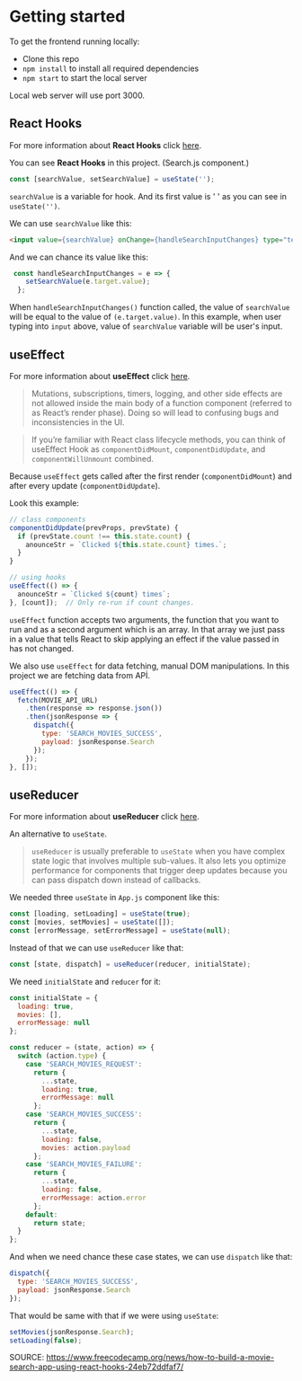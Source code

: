 # Getting started

To get the frontend running locally:

- Clone this repo
- `npm install` to install all required dependencies
- `npm start` to start the local server

Local web server will use port 3000.

## React Hooks

For more information about **React Hooks** click [here](https://reactjs.org/blog/2019/02/06/react-v16.8.0.html).

You can see **React Hooks** in this project. (Search.js component.)

```javascript
const [searchValue, setSearchValue] = useState('');
```

`searchValue` is a variable for hook. And its first value is ' ' as you can see in `useState('')`.

We can use `searchValue` like this:

```HTML
<input value={searchValue} onChange={handleSearchInputChanges} type="text" />
```

And we can chance its value like this:

```Javascript
 const handleSearchInputChanges = e => {
    setSearchValue(e.target.value);
  };
```

When `handleSearchInputChanges()` function called, the value of `searchValue` will be equal to the value of `(e.target.value)`. In this example, when user typing into `input` above, value of `searchValue` variable will be user's input.

## useEffect

For more information about **useEffect** click [here](https://reactjs.org/docs/hooks-reference.html#useeffect).

> Mutations, subscriptions, timers, logging, and other side effects are not allowed inside the main body of a function component (referred to as React’s render phase). Doing so will lead to confusing bugs and inconsistencies in the UI.

> If you’re familiar with React class lifecycle methods, you can think of useEffect Hook as `componentDidMount`, `componentDidUpdate`, and `componentWillUnmount` combined.

Because `useEffect` gets called after the first render (`componentDidMount`) and after every update (`componentDidUpdate`).

Look this example:

```javascript
// class components
componentDidUpdate(prevProps, prevState) {
  if (prevState.count !== this.state.count) {
    anounceStr = `Clicked ${this.state.count} times.`;
  }
}

// using hooks
useEffect(() => {
  anounceStr = `Clicked ${count} times`;
}, [count]);  // Only re-run if count changes.
```

`useEffect` function accepts two arguments, the function that you want to run and as a second argument which is an array. In that array we just pass in a value that tells React to skip applying an effect if the value passed in has not changed.

We also use `useEffect` for data fetching, manual DOM manipulations. In this project we are fetching data from APİ.

```javascript
useEffect(() => {
  fetch(MOVIE_API_URL)
    .then(response => response.json())
    .then(jsonResponse => {
      dispatch({
        type: 'SEARCH_MOVIES_SUCCESS',
        payload: jsonResponse.Search
      });
    });
}, []);
```

## useReducer

For more information about **useReducer** click [here](https://reactjs.org/docs/hooks-reference.html#usereducer).

An alternative to `useState`.

> `useReducer` is usually preferable to `useState` when you have complex state logic that involves multiple sub-values. It also lets you optimize performance for components that trigger deep updates because you can pass dispatch down instead of callbacks.

We needed three `useState` in `App.js` component like this:

```javascript
const [loading, setLoading] = useState(true);
const [movies, setMovies] = useState([]);
const [errorMessage, setErrorMessage] = useState(null);
```

Instead of that we can use `useReducer` like that:

```javascript
const [state, dispatch] = useReducer(reducer, initialState);
```

We need `initialState` and `reducer` for it:

```javascript
const initialState = {
  loading: true,
  movies: [],
  errorMessage: null
};
```

```javascript
const reducer = (state, action) => {
  switch (action.type) {
    case 'SEARCH_MOVIES_REQUEST':
      return {
        ...state,
        loading: true,
        errorMessage: null
      };
    case 'SEARCH_MOVIES_SUCCESS':
      return {
        ...state,
        loading: false,
        movies: action.payload
      };
    case 'SEARCH_MOVIES_FAILURE':
      return {
        ...state,
        loading: false,
        errorMessage: action.error
      };
    default:
      return state;
  }
};
```

And when we need chance these case states, we can use `dispatch` like that:

```javascript
dispatch({
  type: 'SEARCH_MOVIES_SUCCESS',
  payload: jsonResponse.Search
});
```

That would be same with that if we were using `useState`:

```javascript
setMovies(jsonResponse.Search);
setLoading(false);
```

SOURCE: <https://www.freecodecamp.org/news/how-to-build-a-movie-search-app-using-react-hooks-24eb72ddfaf7/>
